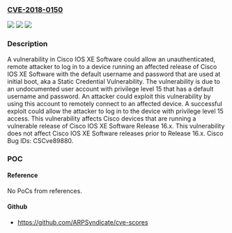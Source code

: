 ### [CVE-2018-0150](https://cve.mitre.org/cgi-bin/cvename.cgi?name=CVE-2018-0150)
![](https://img.shields.io/static/v1?label=Product&message=Cisco%20IOS%20XE&color=blue)
![](https://img.shields.io/static/v1?label=Version&message=n%2Fa&color=blue)
![](https://img.shields.io/static/v1?label=Vulnerability&message=CWE-798&color=brighgreen)

### Description

A vulnerability in Cisco IOS XE Software could allow an unauthenticated, remote attacker to log in to a device running an affected release of Cisco IOS XE Software with the default username and password that are used at initial boot, aka a Static Credential Vulnerability. The vulnerability is due to an undocumented user account with privilege level 15 that has a default username and password. An attacker could exploit this vulnerability by using this account to remotely connect to an affected device. A successful exploit could allow the attacker to log in to the device with privilege level 15 access. This vulnerability affects Cisco devices that are running a vulnerable release of Cisco IOS XE Software Release 16.x. This vulnerability does not affect Cisco IOS XE Software releases prior to Release 16.x. Cisco Bug IDs: CSCve89880.

### POC

#### Reference
No PoCs from references.

#### Github
- https://github.com/ARPSyndicate/cve-scores

